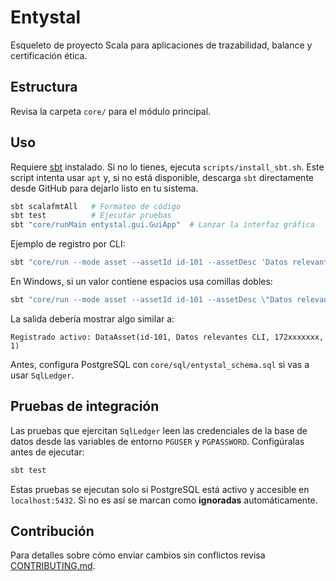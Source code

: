 # Entystal

Esqueleto de proyecto Scala para aplicaciones de trazabilidad, balance y certificación ética.

## Estructura

Revisa la carpeta `core/` para el módulo principal.

## Uso

Requiere [sbt](https://www.scala-sbt.org/) instalado.
Si no lo tienes, ejecuta `scripts/install_sbt.sh`. Este script intenta usar `apt`
y, si no está disponible, descarga `sbt` directamente desde GitHub para dejarlo
listo en tu sistema.

```bash
sbt scalafmtAll   # Formateo de código
sbt test          # Ejecutar pruebas
sbt "core/runMain entystal.gui.GuiApp"  # Lanzar la interfaz gráfica
```

Ejemplo de registro por CLI:

```bash
sbt "core/run --mode asset --assetId id-101 --assetDesc 'Datos relevantes CLI'"
```

En Windows, si un valor contiene espacios usa comillas dobles:

```cmd
sbt "core/run --mode asset --assetId id-101 --assetDesc \"Datos relevantes CLI\""
```

La salida debería mostrar algo similar a:

```
Registrado activo: DataAsset(id-101, Datos relevantes CLI, 172xxxxxxx, 1)
```

Antes, configura PostgreSQL con `core/sql/entystal_schema.sql` si vas a usar `SqlLedger`.

## Pruebas de integración

Las pruebas que ejercitan `SqlLedger` leen las credenciales de la base de datos
desde las variables de entorno `PGUSER` y `PGPASSWORD`. Configúralas antes de
ejecutar:

```bash
sbt test
```

Estas pruebas se ejecutan solo si PostgreSQL está activo y accesible en
`localhost:5432`. Si no es así se marcan como **ignoradas** automáticamente.

## Contribución

Para detalles sobre cómo enviar cambios sin conflictos revisa [CONTRIBUTING.md](CONTRIBUTING.md).
